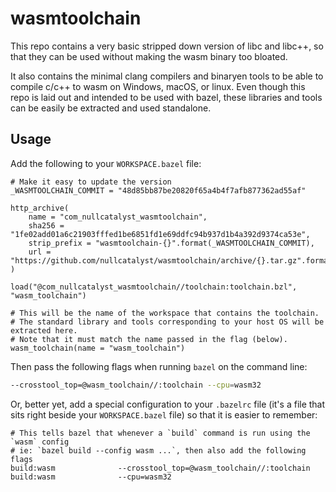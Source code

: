 # wasmtoolchain

This repo contains a very basic stripped down version of libc and libc++, so that they can be used
without making the wasm binary too bloated.

It also contains the minimal clang compilers and binaryen tools to be able to compile c/c++ to wasm
on Windows, macOS, or linux. Even though this repo is laid out and intended to be used with bazel,
these libraries and tools can be easily be extracted and used standalone.

## Usage

Add the following to your `WORKSPACE.bazel` file:

```bzl
# Make it easy to update the version
_WASMTOOLCHAIN_COMMIT = "48d85bb87be20820f65a4b4f7afb877362ad55af"

http_archive(
    name = "com_nullcatalyst_wasmtoolchain",
    sha256 = "1fe02add01a6c21903fffed1be6851fd1e69ddfc94b937d1b4a392d9374ca53e",
    strip_prefix = "wasmtoolchain-{}".format(_WASMTOOLCHAIN_COMMIT),
    url = "https://github.com/nullcatalyst/wasmtoolchain/archive/{}.tar.gz".format(_WASMTOOLCHAIN_COMMIT),
)

load("@com_nullcatalyst_wasmtoolchain//toolchain:toolchain.bzl", "wasm_toolchain")

# This will be the name of the workspace that contains the toolchain.
# The standard library and tools corresponding to your host OS will be extracted here.
# Note that it must match the name passed in the flag (below).
wasm_toolchain(name = "wasm_toolchain")
```

Then pass the following flags when running `bazel` on the command line:

```sh
--crosstool_top=@wasm_toolchain//:toolchain --cpu=wasm32
```

Or, better yet, add a special configuration to your `.bazelrc` file (it's a file that sits right beside your `WORKSPACE.bazel` file) so that it is easier to remember:

```bzl
# This tells bazel that whenever a `build` command is run using the `wasm` config
# ie: `bazel build --config wasm ...`, then also add the following flags
build:wasm              --crosstool_top=@wasm_toolchain//:toolchain
build:wasm              --cpu=wasm32
```
